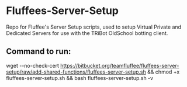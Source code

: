 # Fluffees-Server-Setup
Repo for Fluffee's Server Setup scripts, used to setup Virtual Private and Dedicated Servers for use with the TRiBot OldSchool botting client.

## Command to run:  
wget --no-check-cert https://bitbucket.org/teamfluffee/fluffees-server-setup/raw/add-shared-functions/fluffees-server-setup.sh && chmod +x fluffees-server-setup.sh && bash fluffees-server-setup.sh -v

